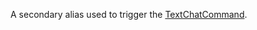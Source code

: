 A secondary alias used to trigger the [TextChatCommand](https://create.roblox.com/docs/reference/engine/classes/TextChatCommand).